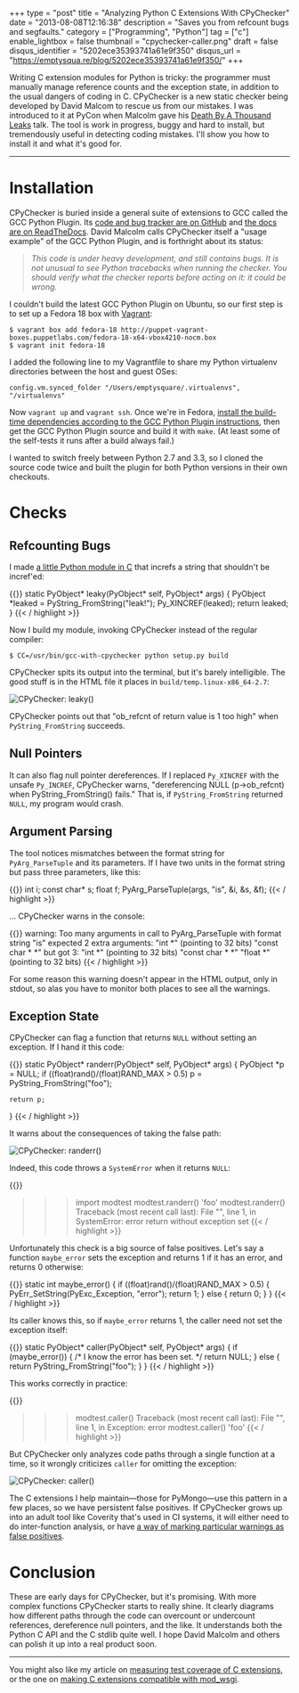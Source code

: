 +++
type = "post"
title = "Analyzing Python C Extensions With CPyChecker"
date = "2013-08-08T12:16:38"
description = "Saves you from refcount bugs and segfaults."
category = ["Programming", "Python"]
tag = ["c"]
enable_lightbox = false
thumbnail = "cpychecker-caller.png"
draft = false
disqus_identifier = "5202ece35393741a61e9f350"
disqus_url = "https://emptysqua.re/blog/5202ece35393741a61e9f350/"
+++

<p>Writing C extension modules for Python is tricky: the programmer must manually manage reference counts and the exception state, in addition to the usual dangers of coding in C. CPyChecker is a new static checker being developed by David Malcom to rescue us from our mistakes. I was introduced to it at PyCon when Malcolm gave his <a href="http://pyvideo.org/video/1698/death-by-a-thousand-leaks-what-statically-analys">Death By A Thousand Leaks</a> talk. The tool is work in progress, buggy and hard to install, but tremendously useful in detecting coding mistakes. I'll show you how to install it and what it's good for.</p>
<hr/>
<h1 id="installation">Installation</h1>
<p>CPyChecker is buried inside a general suite of extensions to GCC called the GCC Python Plugin. Its <a href="https://github.com/davidmalcolm/gcc-python-plugin">code and bug tracker are on GitHub</a> and <a href="https://gcc-python-plugin.readthedocs.org/en/latest/index.html">the docs are on ReadTheDocs</a>. David Malcolm calls CPyChecker itself a "usage example" of the GCC Python Plugin, and is forthright about its status:</p>
<blockquote>
<p><em>This code is under heavy development, and still contains bugs. It is not unusual to see Python tracebacks when running the checker. You should verify what the checker reports before acting on it: it could be wrong.</em></p>
</blockquote>
<p>I couldn't build the latest GCC Python Plugin on Ubuntu, so our first step is to set up a Fedora 18 box with <a href="http://www.vagrantup.com/">Vagrant</a>:</p>

```
$ vagrant box add fedora-18 http://puppet-vagrant-boxes.puppetlabs.com/fedora-18-x64-vbox4210-nocm.box
$ vagrant init fedora-18
```

<p>I added the following line to my Vagrantfile to share my Python virtualenv directories between the host and guest OSes:</p>

```
config.vm.synced_folder "/Users/emptysquare/.virtualenvs", "/virtualenvs"
```

<p>Now <code>vagrant up</code> and <code>vagrant ssh</code>. Once we're in Fedora, <a href="https://gcc-python-plugin.readthedocs.org/en/latest/basics.html#building-the-plugin-from-source">install the build-time dependencies according to the GCC Python Plugin instructions</a>, then get the GCC Python Plugin source and build it with <code>make</code>. (At least some of the self-tests it runs after a build always fail.)</p>
<p>I wanted to switch freely between Python 2.7 and 3.3, so I cloned the source code twice and built the plugin for both Python versions in their own checkouts.</p>
<h1 id="checks">Checks</h1>
<h2 id="refcounting-bugs">Refcounting Bugs</h2>
<p>I made <a href="https://github.com/ajdavis/modtest/blob/master/modtest.c">a little Python module in C</a> that increfs a string that shouldn't be incref'ed: </p>

{{<highlight c>}}
static PyObject* leaky(PyObject* self, PyObject* args) {
    PyObject *leaked = PyString_FromString("leak!");
    Py_XINCREF(leaked);
    return leaked;
}
{{< / highlight >}}

<p>Now I build my module, invoking CPyChecker instead of the regular compiler:</p>

```
$ CC=/usr/bin/gcc-with-cpychecker python setup.py build
```

<p>CPyChecker spits its output into the terminal, but it's barely intelligible. The good stuff is in the HTML file it places in <code>build/temp.linux-x86_64-2.7</code>:</p>
<p><img alt="CPyChecker: leaky()" src="cpychecker-leaky.png" style="display:block; margin-left:auto; margin-right:auto;" title="CPyChecker: leaky()"/></p>
<p>CPyChecker points out that "ob_refcnt of return value is 1 too high" when <code>PyString_FromString</code> succeeds.</p>
<h2 id="null-pointers">Null Pointers</h2>
<p>It can also flag null pointer dereferences. If I replaced <code>Py_XINCREF</code> with the unsafe <code>Py_INCREF</code>, CPyChecker warns, "dereferencing NULL (p->ob_refcnt) when PyString_FromString() fails." That is, if <code>PyString_FromString</code> returned <code>NULL</code>, my program would crash.</p>
<h2 id="argument-parsing">Argument Parsing</h2>
<p>The tool notices mismatches between the format string for <code>PyArg_ParseTuple</code> and its parameters. If I have two units in the format string but pass three parameters, like this:</p>

{{<highlight c>}}
int i;
const char* s;
float f;
PyArg_ParseTuple(args, "is", &i, &s, &f);
{{< / highlight >}}

<p>... CPyChecker warns in the console:</p>

{{<highlight plain>}}
warning: Too many arguments in call to PyArg_ParseTuple with format string "is"
  expected 2 extra arguments:
    "int *" (pointing to 32 bits)
    "const char * *"
  but got 3:
    "int *" (pointing to 32 bits)
    "const char * *"
    "float *" (pointing to 32 bits)
{{< / highlight >}}

<p>For some reason this warning doesn't appear in the HTML output, only in stdout, so alas you have to monitor both places to see all the warnings.</p>
<h2 id="exception-state">Exception State</h2>
<p>CPyChecker can flag a function that returns <code>NULL</code> without setting an exception. If I hand it this code:</p>

{{<highlight c>}}
static PyObject* randerr(PyObject* self, PyObject* args) {
    PyObject *p = NULL;
    if ((float)rand()/(float)RAND_MAX > 0.5)
        p = PyString_FromString("foo");

    return p;
}
{{< / highlight >}}

<p>It warns about the consequences of taking the false path:</p>
<p><img alt="CPyChecker: randerr()" src="cpychecker-randerr.png" style="display:block; margin-left:auto; margin-right:auto;" title="CPyChecker: randerr()"/></p>
<p>Indeed, this code throws a <code>SystemError</code> when it returns <code>NULL</code>:</p>

{{<highlight python3>}}
>>> import modtest
>>> modtest.randerr()
'foo'
>>> modtest.randerr()
Traceback (most recent call last):
  File "<stdin>", line 1, in <module>
SystemError: error return without exception set
{{< / highlight >}}

<p>Unfortunately this check is a big source of false positives. Let's say a function <code>maybe_error</code> sets the exception and returns 1 if it has an error, and returns 0 otherwise:</p>

{{<highlight c>}}
static int maybe_error() {
    if ((float)rand()/(float)RAND_MAX > 0.5) {
        PyErr_SetString(PyExc_Exception, "error");
        return 1;
    } else {
        return 0;
    }
}
{{< / highlight >}}

<p>Its caller knows this, so if <code>maybe_error</code> returns 1, the caller need not set the exception itself:</p>

{{<highlight c>}}
static PyObject* caller(PyObject* self, PyObject* args) {
    if (maybe_error()) {
        /* I know the error has been set. */
        return NULL;
    } else {
        return PyString_FromString("foo");
    }
}
{{< / highlight >}}

<p>This works correctly in practice:</p>

{{<highlight python3>}}
>>> modtest.caller()
Traceback (most recent call last):
  File "<stdin>", line 1, in <module>
Exception: error
>>> modtest.caller()
'foo'
{{< / highlight >}}

<p>But CPyChecker only analyzes code paths through a single function at a time, so it wrongly criticizes <code>caller</code> for omitting the exception:</p>
<p><img alt="CPyChecker: caller()" src="cpychecker-caller.png" style="display:block; margin-left:auto; margin-right:auto;" title="CPyChecker: caller()"/></p>
<p>The C extensions I help maintain—those for PyMongo—use this pattern in a few places, so we have persistent false positives. If CPyChecker grows up into an adult tool like Coverity that's used in CI systems, it will either need to do inter-function analysis, or have <a href="https://fedorahosted.org/gcc-python-plugin/ticket/17">a way of marking particular warnings as false positives</a>.</p>
<h1 id="conclusion">Conclusion</h1>
<p>These are early days for CPyChecker, but it's promising. With more complex functions CPyChecker starts to really shine. It clearly diagrams how different paths through the code can overcount or undercount references, dereference null pointers, and the like. It understands both the Python C API and the C stdlib quite well. I hope David Malcolm and others can polish it up into a real product soon.</p>
<hr/>
<p>You might also like my article on <a href="/code-coverage-python-c-extensions/">measuring test coverage of C extensions</a>, or the one on <a href="/python-c-extensions-and-mod-wsgi/">making C extensions compatible with mod_wsgi</a>.</p>
